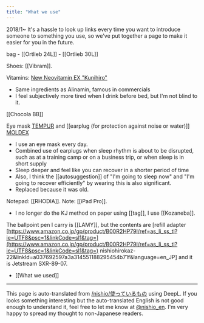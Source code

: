 ```yaml
---
title: "What we use"
---
```


2018/1~
It's a hassle to look up links every time you want to introduce someone to something you use, so we've put together a page to make it easier for you in the future.

bag
    - [[Ortlieb 24L]]
    - [[Ortlieb 30L]]

Shoes: [[Vibram]].

Vitamins: [New Neovitamin EX "Kunihiro"](http://amzn.to/2iSQ3XP)
- Same ingredients as Alinamin, famous in commercials
- I feel subjectively more tired when I drink before bed, but I'm not blind to it.

[[Chocola BB]]

Eye mask [TEMPUR](http://amzn.to/2iQHBIJ) and [[earplug (for protection against noise or water)]] [MOLDEX](http://amzn.to/2iRwhfp)
- I use an eye mask every day.
- Combined use of earplugs when sleep rhythm is about to be disrupted, such as at a training camp or on a business trip, or when sleep is in short supply
- Sleep deeper and feel like you can recover in a shorter period of time
- Also, I think the [[autosuggestion]] of "I'm going to sleep now" and "I'm going to recover efficiently" by wearing this is also significant.
- Replaced because it was old.

Notepad: [[RHODIA]].
Note: [[iPad Pro]].
- I no longer do the KJ method on paper using [[tag]], I use [[Kozaneba]].

The ballpoint pen I carry is [[LAMY]], but the contents are [refill adapter [https://www.amazon.co.jp/gp/product/B00R2HP79I/ref=as_li_ss_tl?ie=UTF8&psc=1&linkCode=sl1&tag=](https://www.amazon.co.jp/gp/product/B00R2HP79I/ref=as_li_ss_tl?ie=UTF8&psc=1&linkCode=sl1&tag=) nishiohirokaz-22&linkId=a037692597a3a314551188295454b71f&language=en_JP] and it is Jetstream SXR-89-07.

- [[What we used]]
---
This page is auto-translated from [/nishio/使っているもの](https://scrapbox.io/nishio/使っているもの) using DeepL. If you looks something interesting but the auto-translated English is not good enough to understand it, feel free to let me know at [@nishio_en](https://twitter.com/nishio_en). I'm very happy to spread my thought to non-Japanese readers.